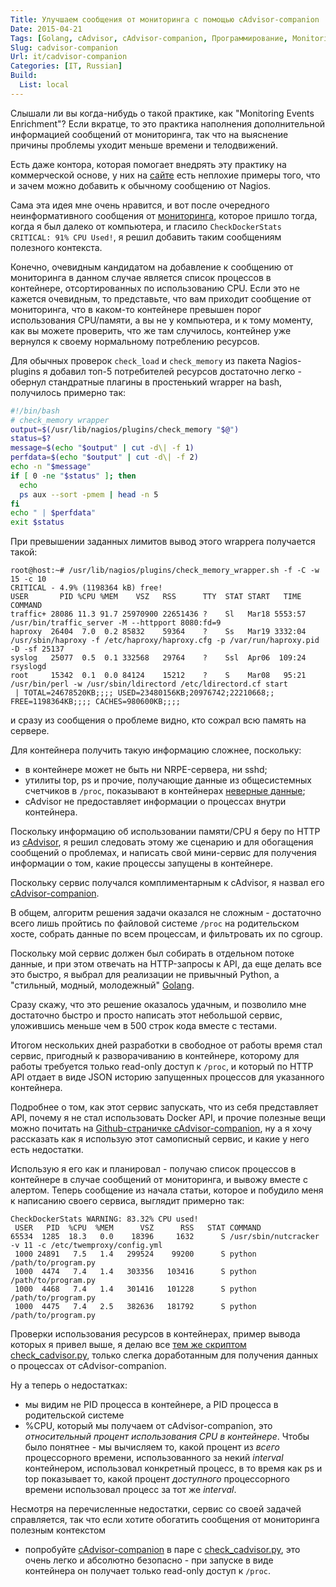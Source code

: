 ```yaml
---
Title: Улучшаем сообщения от мониторинга с помощью cAdvisor-companion
Date: 2015-04-21
Tags: [Golang, cAdvisor, cAdvisor-companion, Программирование, Monitoring]
Slug: cadvisor-companion
Url: it/cadvisor-companion
Categories: [IT, Russian]
Build:
  List: local
---
```


Слышали ли вы когда-нибудь о такой практике, как "Monitoring Events Enrichment"?
Если вкратце, то это практика наполнения дополнительной информацией сообщений
от мониторинга, так что на выяснение причины проблемы уходит меньше времени
и телодвижений.

Есть даже контора, которая помогает внедрять эту практику на коммерческой основе,
у них на [сайте](http://www.eventenrichment.com/) есть неплохие примеры того,
что и зачем можно добавить к обычному сообщению от Nagios.

Сама эта идея мне очень нравится, и вот после очередного неинформативного
сообщения от [мониторинга](/it/check-cadvisor/),
которое пришло тогда, когда я был далеко от компьютера, и гласило
`CheckDockerStats CRITICAL: 91% CPU Used!`, я решил добавить
таким сообщениям полезного контекста.

Конечно, очевидным кандидатом на добавление к сообщению от мониторинга
в данном случае является список процессов в контейнере, отсортированных
по использованию CPU. Если это не кажется очевидным, то представьте, что
вам приходит сообщение от мониторинга, что в каком-то контейнере превышен
порог использования CPU/памяти, а вы не у компьютера, и к тому моменту, как
вы можете проверить, что же там случилось, контейнер уже вернулся к своему
нормальному потреблению ресурсов.

Для обычных проверок `check_load` и `check_memory` из пакета Nagios-plugins
я добавил топ-5 потребителей ресурсов достаточно легко - обернул стандратные
плагины в простенький wrapper на bash, получилось примерно так:

```bash
#!/bin/bash
# check_memory wrapper
output=$(/usr/lib/nagios/plugins/check_memory "$@")
status=$?
message=$(echo "$output" | cut -d\| -f 1)
perfdata=$(echo "$output" | cut -d\| -f 2)
echo -n "$message"
if [ 0 -ne "$status" ]; then
  echo
  ps aux --sort -pmem | head -n 5
fi
echo " | $perfdata"
exit $status
```

При превышении заданных лимитов вывод этого wrapperа получается такой:

```shell
root@host:~# /usr/lib/nagios/plugins/check_memory_wrapper.sh -f -C -w 15 -c 10
CRITICAL - 4.9% (1198364 kB) free!
USER       PID %CPU %MEM    VSZ   RSS      TTY  STAT START   TIME COMMAND
traffic+ 28086 11.3 91.7 25970900 22651436 ?    Sl   Mar18 5553:57 /usr/bin/traffic_server -M --httpport 8080:fd=9
haproxy  26404  7.0  0.2 85832    59364    ?    Ss   Mar19 3332:04 /usr/sbin/haproxy -f /etc/haproxy/haproxy.cfg -p /var/run/haproxy.pid -D -sf 25137
syslog   25077  0.5  0.1 332568   29764    ?    Ssl  Apr06  109:24 rsyslogd
root     15342  0.1  0.0 84124    15212    ?    S    Mar08   95:21 /usr/bin/perl -w /usr/sbin/ldirectord /etc/ldirectord.cf start
 | TOTAL=24678520KB;;;; USED=23480156KB;20976742;22210668;; FREE=1198364KB;;;; CACHES=980600KB;;;;
```

и сразу из сообщения о проблеме видно, кто сожрал всю память на сервере.

Для контейнера получить такую информацию сложнее, поскольку:

- в контейнере может не быть ни NRPE-сервера, ни sshd;
- утилиты top, ps и прочие, получающие данные из общесистемных счетчиков
в `/proc`, показывают в контейнерах [неверные данные](http://fabiokung.com/2014/03/13/memory-inside-linux-containers/);
- cAdvisor не предоставляет информации о процессах внутри контейнера.

Поскольку информацию об использовании памяти/CPU я беру по HTTP из
[cAdvisor](https://github.com/google/cadvisor),
я решил следовать этому же сценарию и для обогащения сообщений о проблемах,
и написать свой мини-сервис для получения информации о том, какие процессы
запущены в контейнере.

Поскольку сервис получался комплиментарным к cAdvisor, я назвал его
[cAdvisor-companion](https://github.com/abulimov/cadvisor-companion).

В общем, алгоритм решения задачи оказался не сложным - достаточно всего лишь
пройтись по файловой системе `/proc` на родительском хосте, собрать данные
по всем процессам, и фильтровать их по cgroup.

Поскольку мой сервис должен был собирать в отдельном потоке данные,
и при этом отвечать на HTTP-запросы к API, да еще делать все это быстро, я выбрал
для реализации не привычный Python, а "стильный, модный, молодежный"
[Golang](http://golang.org/).

Сразу скажу, что это решение оказалось удачным, и позволило мне достаточно
быстро и просто написать этот небольшой сервис, уложившись меньше чем в 500
строк кода вместе с тестами.

Итогом нескольких дней разработки в свободное от работы время стал сервис,
пригодный к разворачиванию в контейнере, которому для работы требуется только
read-only доступ к `/proc`, и который по HTTP API отдает в виде JSON историю
запущенных процессов для указанного контейнера.

Подробнее о том, как этот сервис запускать, что из себя представляет API, почему
я не стал использовать Docker API, и прочие полезные вещи можно почитать на
[Github-страничке cAdvisor-companion](https://github.com/abulimov/cadvisor-companion),
ну а я хочу рассказать как я использую этот самописный сервис, и какие у него
есть недостатки.

Использую я его как и планировал - получаю список процессов в контейнере в
случае сообщений от мониторинга, и вывожу вместе с алертом. Теперь сообщение
из начала статьи, которое и побудило меня к написанию своего сервиса,
выглядит примерно так:

```shell
CheckDockerStats WARNING: 83.32% CPU used!
 USER   PID  %CPU  %MEM      VSZ      RSS   STAT COMMAND
65534  1285  18.3   0.0    18396     1632      S /usr/sbin/nutcracker -v 11 -c /etc/twemproxy/config.yml
 1000 24891   7.5   1.4   299524    99200      S python /path/to/program.py
 1000  4474   7.4   1.4   303356   103416      S python /path/to/program.py
 1000  4468   7.4   1.4   301416   101228      S python /path/to/program.py
 1000  4475   7.4   2.5   382636   181792      S python /path/to/program.py
```

Проверки использования ресурсов в контейнерах, пример вывода которых я
привел выше, я делаю все
[тем же скриптом check_cadvisor.py](https://github.com/abulimov/utils/blob/master/nagios/check_cadvisor.py),
только слегка доработанным для получения данных о процессах от cAdvisor-companion.

Ну а теперь о недостатках:

- мы видим не PID процесса в контейнере, а PID процесса в родительской системе
- %CPU, который мы получаем от cAdvisor-companion, это *относительный процент
использования CPU в контейнере*. Чтобы было понятнее - мы вычисляем то,
какой процент из *всего* процессорного времени, использованного за некий
*interval* контейнером, использовал конкретный процесс, в то время как ps и top
показывает то, какой процент *доступного* процессорного времени использовал
процесс за тот же *interval*.

Несмотря на перечисленные недостатки, сервис со своей задачей справляется,
так что если хотите обогатить сообщения от мониторинга полезным контекстом
- попробуйте [cAdvisor-companion](https://github.com/abulimov/cadvisor-companion)
в паре с [check_cadvisor.py](https://github.com/abulimov/utils/blob/master/nagios/check_cadvisor.py),
это очень легко и абсолютно безопасно - при запуске в виде контейнера он получает
только read-only доступ к `/proc`.

